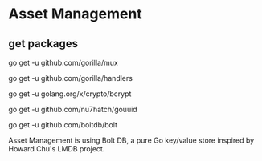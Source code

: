 #  Asset Management

## get packages
go get -u github.com/gorilla/mux

go get -u github.com/gorilla/handlers

go get -u golang.org/x/crypto/bcrypt

go get -u github.com/nu7hatch/gouuid

go get -u github.com/boltdb/bolt

Asset Management is using Bolt DB, a pure Go key/value store inspired by Howard Chu's LMDB project.
